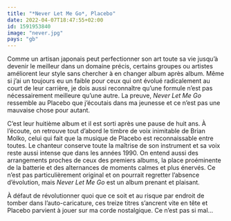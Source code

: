 ```yaml
---
title: "*Never Let Me Go*, Placebo"
date: 2022-04-07T18:47:55+02:00
id: 1591953840 
image: "never.jpg"
pays: "gb"
---
```


Comme un artisan japonais peut perfectionner son art toute sa vie jusqu’à devenir le meilleur dans un domaine précis, certains groupes ou artistes améliorent leur style sans chercher à en changer album après album. Même si j’ai un toujours eu un faible pour ceux qui ont évolué radicalement au court de leur carrière, je dois aussi reconnaître qu’une formule n’est pas nécessairement meilleure qu’une autre. La preuve, *Never Let Me Go* ressemble au Placebo que j’écoutais dans ma jeunesse et ce n’est pas une mauvaise chose pour autant. 

C’est leur huitième album et il est sorti après une pause de huit ans. À l’écoute, on retrouve tout d’abord le timbre de voix inimitable de Brian Molko, celui qui fait que la musique de Placebo est reconnaissable entre toutes. Le chanteur conserve toute la maîtrise de son instrument et sa voix reste aussi intense que dans les années 1990. On entend aussi des arrangements proches de ceux des premiers albums, la place proéminente de la batterie et des alternances de moments calmes et plus énervés. Ce n’est pas particulièrement original et on pourrait regretter l’absence d’évolution, mais *Never Let Me Go* est un album prenant et plaisant. 

À défaut de révolutionner quoi que ce soit et au risque par endroit de tomber dans l’auto-caricature, ces treize titres s’ancrent vite en tête et Placebo parvient à jouer sur ma corde nostalgique. Ce n’est pas si mal…